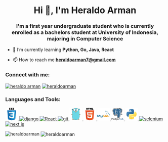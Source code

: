 <h1 align="center">Hi 👋, I'm Heraldo Arman</h1>
<h3 align="center">I'm a first year undergraduate student who is currently enrolled as a bachelors student at University
    of Indonesia, majoring in Computer Science</h3>

- 🌱 I’m currently learning **Python, Go, Java, React**

- 📫 How to reach me **heraldoarman7@gmail.com**

<h3 align="left">Connect with me:</h3>
<p align="left">
    <a href="https://www.linkedin.com/in/heraldo-arman/" target="blank"><img align="center"
            src="https://raw.githubusercontent.com/rahuldkjain/github-profile-readme-generator/master/src/images/icons/Social/linked-in-alt.svg"
            alt="heraldo arman" height="30" width="40" /></a>
    <a href="https://instagram.com/heraldoarman" target="blank"><img align="center"
            src="https://raw.githubusercontent.com/rahuldkjain/github-profile-readme-generator/master/src/images/icons/Social/instagram.svg"
            alt="heraldoarman" height="30" width="40" /></a>
</p>

<h3 align="left">Languages and Tools:</h3>
<p align="left"> <a href="https://www.w3schools.com/css/" target="_blank" rel="noreferrer"> <img
            src="https://raw.githubusercontent.com/devicons/devicon/master/icons/css3/css3-original-wordmark.svg"
            alt="css3" width="40" height="40" /> </a> <a href="https://www.djangoproject.com/" target="_blank"
        rel="noreferrer"> <img src="https://cdn.worldvectorlogo.com/logos/django.svg" alt="django" width="40"
            height="40" /> </a> <a href="https://react.dev/" target="_blank" rel="noreferrer"> <img
            src="https://www.vectorlogo.zone/logos/reactjs/reactjs-icon.svg" alt="React" width="40" height="40" />
    </a> <a href="https://git-scm.com/" target="_blank" rel="noreferrer"> <img
            src="https://www.vectorlogo.zone/logos/git-scm/git-scm-icon.svg" alt="git" width="40" height="40" /> </a> <a
        href="https://golang.org" target="_blank" rel="noreferrer"> <img
            src="https://raw.githubusercontent.com/devicons/devicon/master/icons/go/go-original.svg" alt="go" width="40"
            height="40" /> </a> <a href="https://www.w3.org/html/" target="_blank" rel="noreferrer"> <img
            src="https://raw.githubusercontent.com/devicons/devicon/master/icons/html5/html5-original-wordmark.svg"
            alt="html5" width="40" height="40" /> </a> <a href="https://www.mysql.com/" target="_blank"
        rel="noreferrer"> <img
            src="https://raw.githubusercontent.com/devicons/devicon/master/icons/mysql/mysql-original-wordmark.svg"
            alt="mysql" width="40" height="40" /> </a> <a href="https://www.postgresql.org" target="_blank"
        rel="noreferrer"> <img
            src="https://raw.githubusercontent.com/devicons/devicon/master/icons/postgresql/postgresql-original-wordmark.svg"
            alt="postgresql" width="40" height="40" /> </a> <a href="https://www.python.org" target="_blank"
        rel="noreferrer"> <img
            src="https://raw.githubusercontent.com/devicons/devicon/master/icons/python/python-original.svg"
            alt="python" width="40" height="40" /> </a> <a href="https://www.selenium.dev" target="_blank"
        rel="noreferrer"> <img
            src="https://raw.githubusercontent.com/detain/svg-logos/780f25886640cef088af994181646db2f6b1a3f8/svg/selenium-logo.svg"
            alt="selenium" width="40" height="40" /> </a>
            <a href="https://nextjs.org/" target="_blank"
            rel="noreferrer"> <img
                src="https://www.vectorlogo.zone/logos/nextjs/nextjs-icon.svg"
                alt="next.js" width="40" height="40" /> </a>
        </p>

<p><img align="left"
        src="https://github-readme-stats.vercel.app/api/top-langs?username=heraldoarman&show_icons=true&locale=en&layout=compact"
        alt="heraldoarman" /></p>

<p>&nbsp;<img align="center"
        src="https://github-readme-stats.vercel.app/api?username=heraldoarman&show_icons=true&locale=en"
        alt="heraldoarman" /></p>
